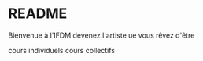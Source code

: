 # README
Bienvenue à l'IFDM
 devenez l'artiste ue vous rêvez d'être

cours individuels
cours collectifs

